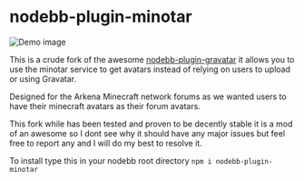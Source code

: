 # nodebb-plugin-minotar

![Demo image](https://bluntlabimg.azureedge.net/images/2017/10/10/ApplicationFrameHost_2017-10-10_11-02-20.png "Demo Image")

This is a crude fork of the awesome [nodebb-plugin-gravatar](https://github.com/julianlam/nodebb-plugin-gravatar) it allows you to use the minotar service to get avatars instead of relying on users to upload or using Gravatar.

Designed for the Arkena Minecraft network forums as we wanted users to have their minecraft avatars as their forum avatars.

This fork while has been tested and proven to be decently stable it is a mod of an awesome so I dont see why it should have any major issues but feel free to report any and I will do my best to resolve it.

To install type this in your nodebb root directory
`npm i nodebb-plugin-minotar`
